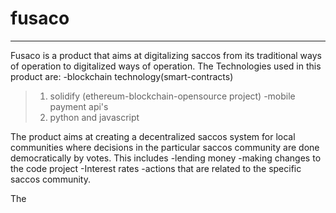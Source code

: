 # fusaco

-------
Fusaco is a product that aims at digitalizing saccos from its traditional ways of operation to digitalized ways of operation.
The Technologies used in this product are:
-blockchain technology(smart-contracts)
> 1. solidify (ethereum-blockchain-opensource project)
-mobile payment api's
> 1. python and javascript

The product aims at creating a decentralized saccos system for local communities where decisions in the particular saccos community are done democratically by votes.
This includes 
-lending money
-making changes to the code project
-Interest rates
-actions that are related to the specific saccos community. 

The
